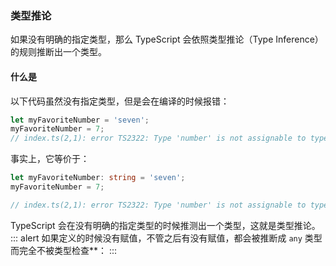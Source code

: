 ### 类型推论
如果没有明确的指定类型，那么 TypeScript 会依照类型推论（Type Inference）的规则推断出一个类型。
#### 什么是
以下代码虽然没有指定类型，但是会在编译的时候报错：
```ts
let myFavoriteNumber = 'seven';
myFavoriteNumber = 7;
// index.ts(2,1): error TS2322: Type 'number' is not assignable to type 'string'.
```
事实上，它等价于：
```ts
let myFavoriteNumber: string = 'seven';
myFavoriteNumber = 7;

// index.ts(2,1): error TS2322: Type 'number' is not assignable to type 'string'.
```
TypeScript 会在没有明确的指定类型的时候推测出一个类型，这就是类型推论。
::: alert
如果定义的时候没有赋值，不管之后有没有赋值，都会被推断成 `any` 类型而完全不被类型检查**：
:::
